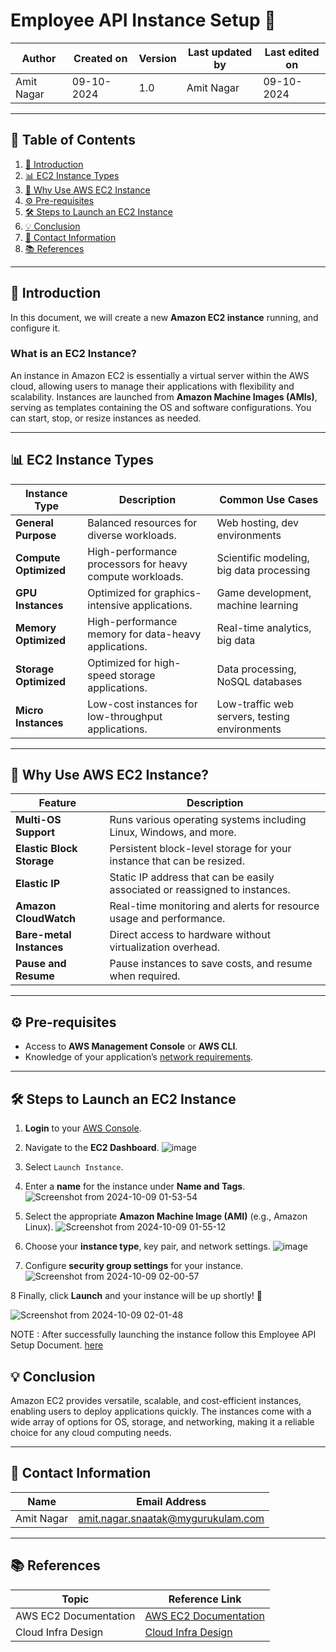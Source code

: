 # Employee API Instance Setup 🚀


| Author      | Created on   | Version | Last updated by | Last edited on  |
|-------------|--------------|---------|-----------------|-----------------|
| Amit Nagar  | 09-10-2024   | 1.0     | Amit Nagar      | 09-10-2024      |


---

## 📑 Table of Contents
1. [📝 Introduction](#-introduction)
2. [📊 EC2 Instance Types](#-ec2-instance-types)
3. [🌟 Why Use AWS EC2 Instance](#-why-use-aws-ec2-instance)
4. [⚙️ Pre-requisites](#-pre-requisites)
5. [🛠  Steps to Launch an EC2 Instance](#-steps-to-launch-an-ec2-instance)
6. [💡 Conclusion](#-conclusion)
7. [📧 Contact Information](#-contact-information)
8. [📚 References](#-references)

---

## 📝 Introduction
In this document, we will create a new **Amazon EC2 instance** running, and configure it.

### What is an EC2 Instance?
An instance in Amazon EC2 is essentially a virtual server within the AWS cloud, allowing users to manage their applications with flexibility and scalability. Instances are launched from **Amazon Machine Images (AMIs)**, serving as templates containing the OS and software configurations. You can start, stop, or resize instances as needed.

---

## 📊 EC2 Instance Types

| Instance Type           | Description                                                                 | Common Use Cases                                                                            |
|-------------------------|-----------------------------------------------------------------------------|-------------------------------------------------------|
| **General Purpose**      | Balanced resources for diverse workloads.                                   | Web hosting, dev environments                                                               |
| **Compute Optimized**    | High-performance processors for heavy compute workloads.                    | Scientific modeling, big data processing                                                     |
| **GPU Instances**        | Optimized for graphics-intensive applications.                              | Game development, machine learning                                                          |
| **Memory Optimized**     | High-performance memory for data-heavy applications.                        | Real-time analytics, big data                                                                |
| **Storage Optimized**    | Optimized for high-speed storage applications.                              | Data processing, NoSQL databases                                                             |
| **Micro Instances**      | Low-cost instances for low-throughput applications.                         | Low-traffic web servers, testing environments                                                |

---

## 🌟 Why Use AWS EC2 Instance?

| Feature                   | Description                                                                                     |
|---------------------------|-------------------------------------------------------------------------------------------------|
| **Multi-OS Support**       | Runs various operating systems including Linux, Windows, and more.                              |
| **Elastic Block Storage**  | Persistent block-level storage for your instance that can be resized.                           |
| **Elastic IP**             | Static IP address that can be easily associated or reassigned to instances.                     |
| **Amazon CloudWatch**      | Real-time monitoring and alerts for resource usage and performance.                             |
| **Bare-metal Instances**   | Direct access to hardware without virtualization overhead.                                      |
| **Pause and Resume**       | Pause instances to save costs, and resume when required.                                        |

---

## ⚙️ Pre-requisites
- Access to **AWS Management Console** or **AWS CLI**.
- Knowledge of your application’s [network requirements](https://github.com/mygurukulam-p10/Documentation-P10-Snaatak/blob/main/Cloud%20Infra%20Design/Cloud%20Infra%20Design%2030K%20feet/Readme.md).

---

## 🛠 Steps to Launch an EC2 Instance

1. **Login** to your [AWS Console](https://aws.amazon.com/console/).  
2. Navigate to the **EC2 Dashboard**.
 ![image](https://github.com/user-attachments/assets/32eaeb3a-f4a9-421e-a983-c4870fa38ca3)
 
3. Select `Launch Instance`.  
4. Enter a **name** for the instance under **Name and Tags**.
![Screenshot from 2024-10-09 01-53-54](https://github.com/user-attachments/assets/29a4e440-ccd2-40f8-be34-476947d0f5eb)


5. Select the appropriate **Amazon Machine Image (AMI)** (e.g., Amazon Linux).
![Screenshot from 2024-10-09 01-55-12](https://github.com/user-attachments/assets/8a0effc3-9b29-445e-bd74-27e065f18b75)


 
6. Choose your **instance type**, key pair, and network settings.
 ![image](https://github.com/user-attachments/assets/776a6465-ac87-4767-89a9-2ae1bf7f730a)
 
7. Configure **security group settings** for your instance.
 ![Screenshot from 2024-10-09 02-00-57](https://github.com/user-attachments/assets/bd51abcb-6f02-4b95-bf5d-382554e2df3d)


8 Finally, click **Launch** and your instance will be up shortly! 🎉

![Screenshot from 2024-10-09 02-01-48](https://github.com/user-attachments/assets/e1713398-4970-4ba3-8732-48d1b2e4161f)


NOTE : After successfully launching the instance follow this Employee API Setup Document. [here](https://github.com/mygurukulam-p10/Documentation-P10-Snaatak/tree/main/OT%20MS%20Understanding/Employee/Setup%20and%20run%20the%20App%20for%20POC%20)

## 💡 Conclusion

Amazon EC2 provides versatile, scalable, and cost-efficient instances, enabling users to deploy applications quickly. The instances come with a wide array of options for OS, storage, and networking, making it a reliable choice for any cloud computing needs.

---

## 📧 Contact Information

| Name       | Email Address                              |
|------------|--------------------------------------------|
| Amit Nagar | amit.nagar.snaatak@mygurukulam.com       |

---

## 📚 References
| Topic                   | Reference Link                                                                                              |
|-------------------------|-------------------------------------------------------------------------------------------------------------|
| AWS EC2 Documentation    | [AWS EC2 Documentation](https://docs.aws.amazon.com/AWSEC2/latest/UserGuide/EC2_GetStarted.html)          |
| Cloud Infra Design      | [Cloud Infra Design](https://github.com/mygurukulam-p10/Documentation-P10-Snaatak/blob/main/Cloud%20Infra%20Design/Cloud%20Infra%20Design%2030K%20feet/Readme.md) |

